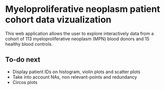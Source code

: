 # Myeloproliferative neoplasm patient cohort data vizualization

This web application allows the user to explore interactively data from a cohort of 113 myeloproliferative neoplasm (MPN) blood donors and 15 healthy blood controls.

## To-do next

* Display patient IDs on histogram, violin plots and scatter plots
* Take into account NAs, non relevant-points and redundancy	
* Circos plots